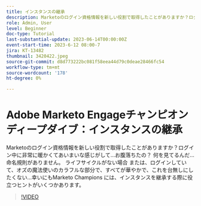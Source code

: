 ```yaml
---
title: インスタンスの継承
description: Marketoのログイン資格情報を新しい役割で取得したことがありますか？ログイン中に非常に暖かくてあいまいな感じがして…お腹落ちたの？ 何を見てるんだ… 命名規則がありません。 ライフサイクルがない場合 または、ログインしていて、オズの魔法使いのカラフルな部分で、すべてが華やかで、これを台無しにしたくない…幸いにもMarketo Champions には、インスタンスを継承する際に役立つヒントがいくつかあります。
role: Admin, User
level: Beginner
doc-type: Tutorial
last-substantial-update: 2023-06-14T00:00:00Z
event-start-time: 2023-6-12 08:00-7
jira: KT-13482
thumbnail: 3420422.jpeg
source-git-commit: d8d773222bc081f58eea44d79c0deae28466fc54
workflow-type: tm+mt
source-wordcount: '178'
ht-degree: 0%

---
```



# Adobe Marketo Engageチャンピオンディープダイブ：インスタンスの継承

Marketoのログイン資格情報を新しい役割で取得したことがありますか？ログイン中に非常に暖かくてあいまいな感じがして…お腹落ちたの？ 何を見てるんだ… 命名規則がありません。 ライフサイクルがない場合 または、ログインしていて、オズの魔法使いのカラフルな部分で、すべてが華やかで、これを台無しにしたくない…幸いにもMarketo Champions には、インスタンスを継承する際に役立つヒントがいくつかあります。

>[!VIDEO](https://video.tv.adobe.com/v/3420422/?learn=on)
